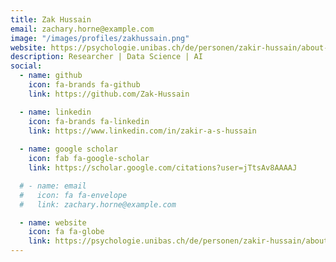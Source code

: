```yaml
---
title: Zak Hussain
email: zachary.horne@example.com
image: "/images/profiles/zakhussain.png"
website: https://psychologie.unibas.ch/de/personen/zakir-hussain/about-me/
description: Researcher | Data Science | AI
social:
  - name: github
    icon: fa-brands fa-github
    link: https://github.com/Zak-Hussain

  - name: linkedin
    icon: fa-brands fa-linkedin
    link: https://www.linkedin.com/in/zakir-a-s-hussain
  
  - name: google scholar
    icon: fab fa-google-scholar
    link: https://scholar.google.com/citations?user=jTtsAv8AAAAJ

  # - name: email
  #   icon: fa fa-envelope
  #   link: zachary.horne@example.com

  - name: website
    icon: fa fa-globe
    link: https://psychologie.unibas.ch/de/personen/zakir-hussain/about-me/
---
```

